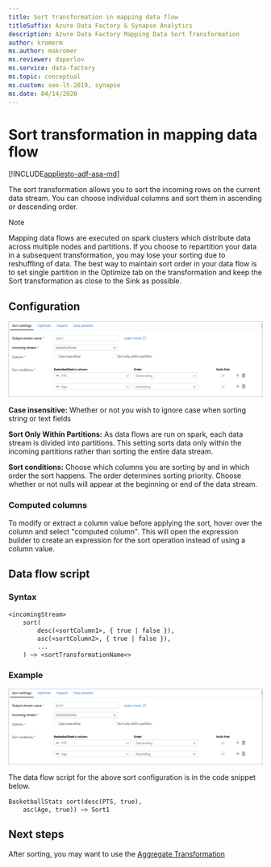 ```yaml
---
title: Sort transformation in mapping data flow
titleSuffix: Azure Data Factory & Synapse Analytics
description: Azure Data Factory Mapping Data Sort Transformation
author: kromerm
ms.author: makromer
ms.reviewer: daperlov
ms.service: data-factory
ms.topic: conceptual
ms.custom: seo-lt-2019, synapse
ms.date: 04/14/2020
---
```


# Sort transformation in mapping data flow

[!INCLUDE[appliesto-adf-asa-md](includes/appliesto-adf-asa-md.md)]

The sort transformation allows you to sort the incoming rows on the current data stream. You can choose individual columns and sort them in ascending or descending order.

> [!NOTE]
> Mapping data flows are executed on spark clusters which distribute data across multiple nodes and partitions. If you choose to repartition your data in a subsequent transformation, you may lose your sorting due to reshuffling of data. The best way to maintain sort order in your data flow is to set single partition in the Optimize tab on the transformation and keep the Sort transformation as close to the Sink as possible.

## Configuration

![Sort settings](media/data-flow/sort.png "Sort")

**Case insensitive:** Whether or not you wish to ignore case when sorting string or text fields

**Sort Only Within Partitions:** As data flows are run on spark, each data stream is divided into partitions. This setting sorts data only within the incoming partitions rather than sorting the entire data stream. 

**Sort conditions:** Choose which columns you are sorting by and in which order the sort happens. The order determines sorting priority. Choose whether or not nulls will appear at the beginning or end of the data stream.

### Computed columns

To modify or extract a column value before applying the sort, hover over the column and select "computed column". This will open the expression builder to create an expression for the sort operation instead of using a column value.

## Data flow script

### Syntax

```
<incomingStream>
    sort(
        desc(<sortColumn1>, { true | false }),
        asc(<sortColumn2>, { true | false }),
        ...
    ) ~> <sortTransformationName<>
```

### Example

![Sort settings](media/data-flow/sort.png "Sort")

The data flow script for the above sort configuration is in the code snippet below.

```
BasketballStats sort(desc(PTS, true),
    asc(Age, true)) ~> Sort1
```

## Next steps

After sorting, you may want to use the [Aggregate Transformation](data-flow-aggregate.md)
